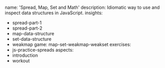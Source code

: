 name: 'Spread, Map, Set and Math'
description: Idiomatic way to use and inspect data structures in JavaScript.
insights:
  - spread-part-1
  - spread-part-2
  - map-data-structure
  - set-data-structure
  - weakmap
game: map-set-weakmap-weakset
exercises:
  - js-practice-spreads
aspects:
  - introduction
  - workout
 
